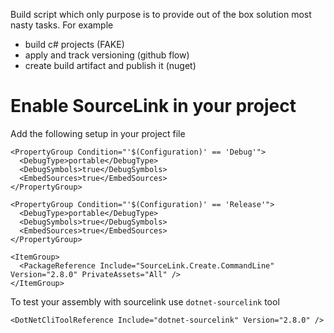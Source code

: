 Build script which only purpose is to provide out of the box solution most nasty tasks. For example
- build c# projects (FAKE)
- apply and track versioning (github flow)
- create build artifact and publish it (nuget)

# Enable SourceLink in your project

Add the following setup in your project file

```
<PropertyGroup Condition="'$(Configuration)' == 'Debug'">
  <DebugType>portable</DebugType>
  <DebugSymbols>true</DebugSymbols>
  <EmbedSources>true</EmbedSources>
</PropertyGroup>

<PropertyGroup Condition="'$(Configuration)' == 'Release'">
  <DebugType>portable</DebugType>
  <DebugSymbols>true</DebugSymbols>
  <EmbedSources>true</EmbedSources>
</PropertyGroup>

<ItemGroup>
  <PackageReference Include="SourceLink.Create.CommandLine" Version="2.8.0" PrivateAssets="All" />
</ItemGroup>
```

To test your assembly with sourcelink use `dotnet-sourcelink` tool

```
<DotNetCliToolReference Include="dotnet-sourcelink" Version="2.8.0" />
```
